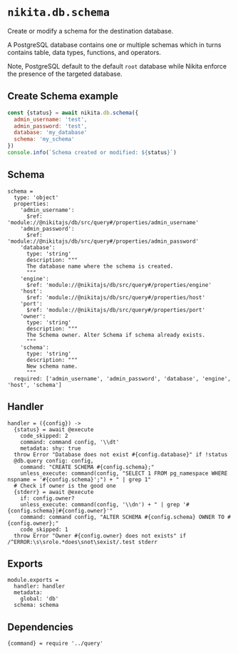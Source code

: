 
# `nikita.db.schema`

Create or modify a schema for the destination database.

A PostgreSQL database contains one or multiple schemas which in turns contains
table, data types, functions, and operators.

Note, PostgreSQL default to the default `root` database while Nikita enforce the
presence of the targeted database.

## Create Schema example

```js
const {status} = await nikita.db.schema({
  admin_username: 'test',
  admin_password: 'test',
  database: 'my_database'
  schema: 'my_schema'
})
console.info(`Schema created or modified: ${status}`)
```

## Schema

    schema =
      type: 'object'
      properties:
        'admin_username':
          $ref: 'module://@nikitajs/db/src/query#/properties/admin_username'
        'admin_password':
          $ref: 'module://@nikitajs/db/src/query#/properties/admin_password'
        'database':
          type: 'string'
          description: """
          The database name where the schema is created.
          """
        'engine':
          $ref: 'module://@nikitajs/db/src/query#/properties/engine'
        'host':
          $ref: 'module://@nikitajs/db/src/query#/properties/host'
        'port':
          $ref: 'module://@nikitajs/db/src/query#/properties/port'
        'owner':
          type: 'string'
          description: """
          The Schema owner. Alter Schema if schema already exists.
          """
        'schema':
          type: 'string'
          description: """
          New schema name.
          """
      required: ['admin_username', 'admin_password', 'database', 'engine', 'host', 'schema']

## Handler

    handler = ({config}) ->
      {status} = await @execute
        code_skipped: 2
        command: command config, '\\dt'
        metadata: shy: true
      throw Error "Database does not exist #{config.database}" if !status
      @db.query config: config,
        command: "CREATE SCHEMA #{config.schema};"
        unless_execute: command(config, "SELECT 1 FROM pg_namespace WHERE nspname = '#{config.schema}';") + " | grep 1"
      # Check if owner is the good one
      {stderr} = await @execute
        if: config.owner?
        unless_execute: command(config, '\\dn') + " | grep '#{config.schema}|#{config.owner}'"
        command: command config, "ALTER SCHEMA #{config.schema} OWNER TO #{config.owner};"
        code_skipped: 1
      throw Error "Owner #{config.owner} does not exists" if /^ERROR:\s\srole.*does\snot\sexist/.test stderr

## Exports

    module.exports =
      handler: handler
      metadata:
        global: 'db'
      schema: schema
      
## Dependencies

    {command} = require '../query'
